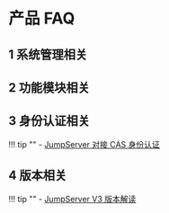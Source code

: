 # 产品 FAQ

## 1 系统管理相关

## 2 功能模块相关

## 3 身份认证相关
!!! tip ""
    - [JumpServer 对接 CAS 身份认证](../03_guide/system/authentication/cas.md)

## 4 版本相关
!!! tip ""
    - [JumpServer V3 版本解读](https://mp.weixin.qq.com/s/ofN6KUyjabaWw4HVdvLQ8Q)